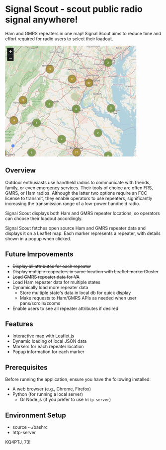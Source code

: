 # Signal Scout - scout public radio signal anywhere!

Ham and GMRS repeaters in one map! Signal Scout aims to reduce time and effort required for radio users to select their loadout.

![Snip of SignalScout UI](./signalscout-page.png)

## Overview

Outdoor enthusiasts use handheld radios to communicate with friends, family, or even emergency services. Their tools of choice are often FRS, GMRS, or Ham radios. Although the latter two options require an FCC license to transmit, they enable operators to use repeaters, significantly increasing the transmission range of a low-power handheld radio.

Signal Scout displays both Ham and GMRS repeater locations, so operators can choose their loadout accordingly.

Signal Scout fetches open source Ham and GMRS repeater data and displays it on a Leaflet map. Each marker represents a repeater, with details shown in a popup when clicked.

## Future Imrpovements
- ~~Display all attributes for each repeater~~
- ~~Display multiple reapeaters in same location with Leaflet.markerCluster~~
- ~~Load GMRS repeater data for VA~~
- Load Ham repeater data for multiple states
- Dynamically load more repeater data
  - Store multiple state's data in local db for quick display
  - Make requests to Ham/GMRS APIs as needed when user pans/scrolls/zooms
- Enable users to see all repeater attributes if desired

## Features
- Interactive map with Leaflet.js
- Dynamic loading of local JSON data
- Markers for each repeater location
- Popup information for each marker

## Prerequisites
Before running the application, ensure you have the following installed:
- A web browser (e.g., Chrome, Firefox)
- Python (for running a local server)
  - Or Node.js (if you prefer to use `http-server`)

## Environment Setup
- source ~./bashrc
- http-server

KQ4PTJ, 73!